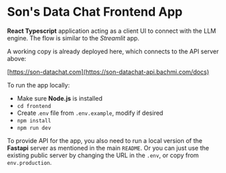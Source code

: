 # Son's Data Chat Frontend App

**React Typescript** application acting as a client UI to connect with the LLM engine. The flow is similar to the _Streamlit_ app.

A working copy is already deployed here, which connects to the API server above:

[https://son-datachat.com](https://son-datachat-api.bachmi.com/docs)

To run the app locally:

- Make sure **Node.js** is installed
- `cd frontend`
- Create .`env` file from `.env.example`, modify if desired
- `npm install`
- `npm run dev`

To provide API for the app, you also need to run a local version of the **Fastapi** server as mentioned in the main `README`.
Or you can just use the existing public server by changing the URL in the `.env`, or copy from `env.production`.
